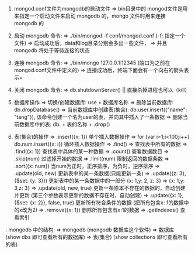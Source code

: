 1. mongod.conf文件为mongodb的启动文件
   => bin目录中的 mongod文件是用来指定一个启动文件来启动 mongodb 的，mongo 文件时用来连接 mongodb 的


2. 启动 mongodb 命令:
   => ./bin/mongod -f conf/mongod.conf (-f: 指定一个文件)
   => 启动成功后，data和log目录分别会多出一些文件，
   => 并且 mongodb 将处于等待连接的状态

3. 连接 mongodb 命令:
   => ./bin/mongo 127.0.0.1:12345 (端口为之前在mongod.conf文件中定义的)
   => 连接成功后，终端下面会有一个向右的箭头表示+

4. 关闭 mongodb 命令:
   => db.shutdownServer() || 直接杀掉进程也可以（kill）

5. 数据库操作
   => 切换/创建数据库: use + 数据库名称
   => 删除当前数据库: db.dropDatabase()
   => 当前数据库中创建表(集合): db.user.insert({"name": "tang"}), 该命令创建一个名为user的表，并向其中插入了一条数据
   => 删除当前数据库中的表: db. + 表的名称 + .drop()

6. 表(集合)的操作
   => .insert({x: 1}) 单个插入数据操作
   => for (var i=1;i<100;i++) db.num.insert({x: i}) 循环插入数据操作 
   => .find() => 查找表中所有的数据
   => .find({x: 1}) 查找表中具体的某一种数据
   => .count() 查看数据数目
   => .skip(num) 过滤掉开始的数据
   => .limit(num) 限制返回的数据条数
   => .sort({x: num}) 当num为正时，正序排序，为负时，逆序排序
   => .update(old, new) 更新表中的某一条数据(只能更新一条)
   => .update({z: 3}, {$set: {y: 3}}) 更新表中的某一条数据中的一部分 {x: 1,y: 2, z: 3} => {x: 1,y: 3,z: 3}
   => .update(old, new, true) 更新一条原本不存在的数据的，自动创建并更新 (第三个参数表示更新的数据不存在时，自动创建)
   => .update({x: 1}, {$set: {x: 2}}, false, true) 更新所有符合条件的数据 (把所有包含x: 1的数据中的x改为2)
   => .remove({x: 1}) 删除所有包含有x:1的数据
   => .getIndexes() 查看索引









. mongodb 中的结构:
   => mongodb  (mongodb 数据库这个软件)
   => 数据库 (show dbs 即可查看所有的数据库)
   => 表(集合) (show collections 即可查看所有的表)